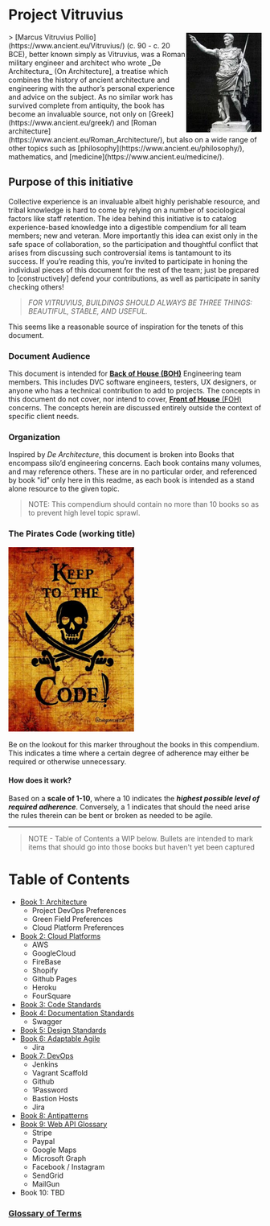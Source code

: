 # Project Vitruvius
<img src="images/vitruvius.jpg" width="150" align="right" />
> [Marcus Vitruvius Pollio](https://www.ancient.eu/Vitruvius/) (c. 90 - c. 20 BCE), better known simply as Vitruvius, was a Roman military engineer and architect who wrote _De Architectura_ (On Architecture], a treatise which combines the history of ancient architecture and engineering with the author’s personal experience and advice on the subject. As no similar work has survived complete from antiquity, the book has become an invaluable source, not only on  [Greek](https://www.ancient.eu/greek/)  and  [Roman architecture](https://www.ancient.eu/Roman_Architecture/), but also on a wide range of other topics such as [philosophy](https://www.ancient.eu/philosophy/), mathematics, and [medicine](https://www.ancient.eu/medicine/).

## Purpose of this initiative
Collective experience is an invaluable albeit highly perishable resource, and tribal knowledge is hard to come by relying on a number of sociological factors like staff retention. The idea behind this initiative is to catalog experience-based knowledge into a digestible compendium for all team members; new and veteran. More importantly this idea can exist only in the safe space of collaboration, so the participation and thoughtful conflict that arises from discussing such controversial items is tantamount to its success. If you’re reading this, you’re invited to participate in honing the individual pieces of this document for the rest of the team; just be prepared to [constructively] defend your contributions, as well as participate in sanity checking others!

> *FOR VITRUVIUS, BUILDINGS SHOULD ALWAYS BE THREE THINGS: BEAUTIFUL, STABLE, AND USEFUL.*

This seems like a reasonable source of inspiration for the tenets of this document.

### Document Audience
This document is intended for [**Back of House (BOH)**](./glossary#boh) Engineering team members. This includes DVC software engineers, testers, UX designers, or anyone who has a technical contribution to add to projects. The concepts in this document do not cover, nor intend to cover, [**Front of House** (FOH)](./glossary#foh) concerns. The concepts herein are discussed entirely outside the context of specific client needs.

### Organization
Inspired by _De Architecture_, this document is broken into Books that encompass silo’d engineering concerns. Each book contains many volumes, and may reference others. These are in no particular order, and referenced by book "id" only here in this readme, as each book is intended as a stand alone resource to the given topic.

> NOTE: This compendium should contain no more than 10 books so as to prevent high level topic sprawl.

### The Pirates Code (working title)
<section>
  <img src="images/pirates_code.jpg" width="250" />
  <p>
    Be on the lookout for this marker throughout the books in this compendium. This indicates a time where a certain degree of adherence may either be required or otherwise unnecessary.
  </p>
  <h4>How does it work?</h4>
  <p>
    Based on a <strong>scale of 1-10</strong>, where a 10 indicates the <em><strong>highest possible level of required adherence</strong></em>. Conversely, a 1 indicates that should the need arise the rules therein can be bent or broken as needed to be agile.
  </p>
</section>
<div style="clear:left;"></div>
<hr />

> NOTE - Table of Contents a WIP below. Bullets are intended to mark items that should go into those books but haven't yet been captured

# Table of Contents 
* [Book 1: Architecture](./books/architecture/index.md)
  * Project DevOps Preferences
  * Green Field Preferences
  * Cloud Platform Preferences
* [Book 2: Cloud Platforms](./books/cloud-platforms/index.md)
  * AWS
  * GoogleCloud
  * FireBase
  * Shopify
  * Github Pages
  * Heroku
  * FourSquare
* [Book 3: Code Standards](./books/code-standards/index.md)
* [Book 4: Documentation Standards](./books/documentation-standards/index.md)
  * Swagger
* [Book 5: Design Standards](./books/design-standards/index.md)
* [Book 6: Adaptable Agile](./books/agile/index.md)
  * Jira
* [Book 7: DevOps](./books/devops/index.md)
  * Jenkins
  * Vagrant Scaffold
  * Github
  * 1Password
  * Bastion Hosts
  * Jira
* [Book 8: Antipatterns](./books/antipatterns/index.md)
* [Book 9: Web API Glossary](./books/api-glossary/index.md)
  * Stripe
  * Paypal
  * Google Maps
  * Microsoft Graph
  * Facebook / Instagram
  * SendGrid
  * MailGun
* Book 10: TBD

### [Glossary of Terms](./glossary.md)